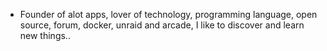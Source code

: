- Founder of alot apps, lover of technology, programming language, open source, forum, docker, unraid and arcade, I like to discover and learn new things..
  <br>

















































































































































































































































































































































































































































































































































































































































































































































































































